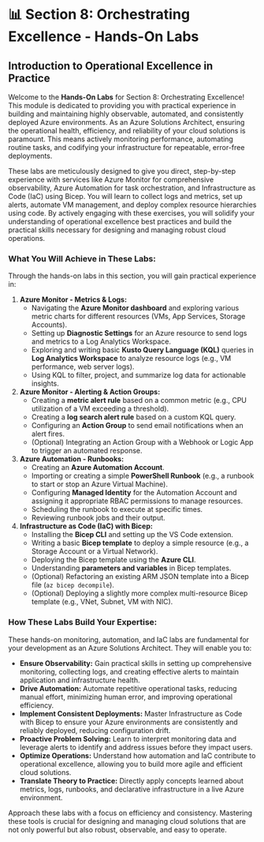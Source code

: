 # 📊 Section 8: Orchestrating Excellence - Hands-On Labs

## Introduction to Operational Excellence in Practice

Welcome to the **Hands-On Labs** for Section 8: Orchestrating Excellence! This module is dedicated to providing you with practical experience in building and maintaining highly observable, automated, and consistently deployed Azure environments. As an Azure Solutions Architect, ensuring the operational health, efficiency, and reliability of your cloud solutions is paramount. This means actively monitoring performance, automating routine tasks, and codifying your infrastructure for repeatable, error-free deployments.

These labs are meticulously designed to give you direct, step-by-step experience with services like Azure Monitor for comprehensive observability, Azure Automation for task orchestration, and Infrastructure as Code (IaC) using Bicep. You will learn to collect logs and metrics, set up alerts, automate VM management, and deploy complex resource hierarchies using code. By actively engaging with these exercises, you will solidify your understanding of operational excellence best practices and build the practical skills necessary for designing and managing robust cloud operations.

### What You Will Achieve in These Labs:

Through the hands-on labs in this section, you will gain practical experience in:

1.  **Azure Monitor - Metrics & Logs:**
    * Navigating the **Azure Monitor dashboard** and exploring various metric charts for different resources (VMs, App Services, Storage Accounts).
    * Setting up **Diagnostic Settings** for an Azure resource to send logs and metrics to a Log Analytics Workspace.
    * Exploring and writing basic **Kusto Query Language (KQL)** queries in **Log Analytics Workspace** to analyze resource logs (e.g., VM performance, web server logs).
    * Using KQL to filter, project, and summarize log data for actionable insights.
2.  **Azure Monitor - Alerting & Action Groups:**
    * Creating a **metric alert rule** based on a common metric (e.g., CPU utilization of a VM exceeding a threshold).
    * Creating a **log search alert rule** based on a custom KQL query.
    * Configuring an **Action Group** to send email notifications when an alert fires.
    * (Optional) Integrating an Action Group with a Webhook or Logic App to trigger an automated response.
3.  **Azure Automation - Runbooks:**
    * Creating an **Azure Automation Account**.
    * Importing or creating a simple **PowerShell Runbook** (e.g., a runbook to start or stop an Azure Virtual Machine).
    * Configuring **Managed Identity** for the Automation Account and assigning it appropriate RBAC permissions to manage resources.
    * Scheduling the runbook to execute at specific times.
    * Reviewing runbook jobs and their output.
4.  **Infrastructure as Code (IaC) with Bicep:**
    * Installing the **Bicep CLI** and setting up the VS Code extension.
    * Writing a basic **Bicep template** to deploy a simple resource (e.g., a Storage Account or a Virtual Network).
    * Deploying the Bicep template using the **Azure CLI**.
    * Understanding **parameters and variables** in Bicep templates.
    * (Optional) Refactoring an existing ARM JSON template into a Bicep file (`az bicep decompile`).
    * (Optional) Deploying a slightly more complex multi-resource Bicep template (e.g., VNet, Subnet, VM with NIC).

### How These Labs Build Your Expertise:

These hands-on monitoring, automation, and IaC labs are fundamental for your development as an Azure Solutions Architect. They will enable you to:

* **Ensure Observability:** Gain practical skills in setting up comprehensive monitoring, collecting logs, and creating effective alerts to maintain application and infrastructure health.
* **Drive Automation:** Automate repetitive operational tasks, reducing manual effort, minimizing human error, and improving operational efficiency.
* **Implement Consistent Deployments:** Master Infrastructure as Code with Bicep to ensure your Azure environments are consistently and reliably deployed, reducing configuration drift.
* **Proactive Problem Solving:** Learn to interpret monitoring data and leverage alerts to identify and address issues before they impact users.
* **Optimize Operations:** Understand how automation and IaC contribute to operational excellence, allowing you to build more agile and efficient cloud solutions.
* **Translate Theory to Practice:** Directly apply concepts learned about metrics, logs, runbooks, and declarative infrastructure in a live Azure environment.

Approach these labs with a focus on efficiency and consistency. Mastering these tools is crucial for designing and managing cloud solutions that are not only powerful but also robust, observable, and easy to operate.